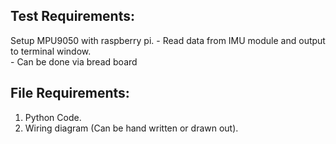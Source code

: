 ## Test Requirements:
Setup MPU9050 with raspberry pi. 
    - Read data from IMU module and output to terminal window.  
    - Can be done via bread board

## File Requirements:
1. Python Code.  
2. Wiring diagram (Can be hand written or drawn out).